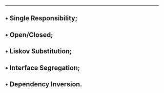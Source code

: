 ------------------------------------------------------------------
• Single Responsibility;
---------------------------------------------------------
• Open/Closed;
---------------------------------------------------------
• Liskov Substitution;
-------------------------------------------------------
• Interface Segregation;
-----------------------------------------------------
• Dependency Inversion.
-------------------------------------------------------

